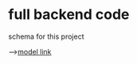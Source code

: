    # full backend code

 schema for this project

 -->[model link](https://app.eraser.io/invite/SvlXc6nNm4oNtf1etxsw)
